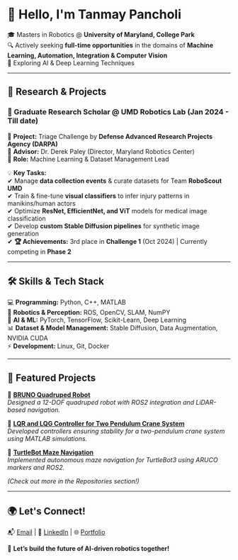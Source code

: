 # 👋 Hello, I'm Tanmay Pancholi  
  
🎓 Masters in Robotics @ **University of Maryland, College Park**  
🔍 Actively seeking **full-time opportunities** in the domains of **Machine Learning, Automation, Integration & Computer Vision**  
🤖 Exploring AI & Deep Learning Techniques
  

---

## 🔬 Research & Projects  

### 🚀 Graduate Research Scholar @ UMD Robotics Lab (Jan 2024 - Till date) 
🔹 **Project:** Triage Challenge by **Defense Advanced Research Projects Agency (DARPA)**    
🔹 **Advisor:** Dr. Derek Paley (Director, Maryland Robotics Center)  
🔹 **Role:** Machine Learning & Dataset Management Lead  

💡 **Key Tasks:**  
✔ Manage **data collection events** & curate datasets for Team **RoboScout UMD**  
✔ Train & fine-tune **visual classifiers** to infer injury patterns in manikins/human actors  
✔ Optimize **ResNet, EfficientNet, and ViT** models for medical image classification  
✔ Develop **custom Stable Diffusion pipelines** for synthetic image generation  
✔ **🏆 Achievements:** 3rd place in **Challenge 1** (Oct 2024) | Currently competing in **Phase 2**  

---

## 🛠️ Skills & Tech Stack  
💻 **Programming:** Python, C++, MATLAB  
🤖 **Robotics & Perception:** ROS, OpenCV, SLAM, NumPY  
🧠 **AI & ML:** PyTorch, TensorFlow, Scikit-Learn, Deep Learning  
📊 **Dataset & Model Management:** Stable Diffusion, Data Augmentation, NVIDIA CUDA  
⚡ **Development:** Linux, Git, Docker  

---

## 📌 Featured Projects 
🔹 **[BRUNO Quadruped Robot](https://github.com/Tanmay0929/Bruno_Quadruped_Sim)**  
  *Designed a 12-DOF quadruped robot with ROS2 integration and LiDAR-based navigation.*  

🔹 **[LQR and LQG Controller for Two Pendulum Crane System](https://github.com/Tanmay0929/Two_Pendulum_Crane)**  
  *Developed controllers ensuring stability for a two-pendulum crane system using MATLAB simulations.*  

🔹 **[TurtleBot Maze Navigation](https://github.com/Tanmay0929/A-star-Implementation-on-TurtleBot3_ENPM661)**  
  *Implemented autonomous maze navigation for TurtleBot3 using ARUCO markers and ROS2.*  

*(Check out more in the Repositories section!)*  

---

## 🌍 Let's Connect!  
📬 [Email](mailto:tamy2909@umd.edu) | 🔗 [LinkedIn](https://www.linkedin.com/in/tanmay-pancholi/) | 🌐 [Portfolio](Your_Portfolio)  

🚀 **Let’s build the future of AI-driven robotics together!**  
 
